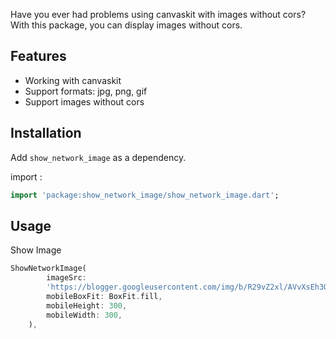 Have you ever had problems using canvaskit with images without cors?
With this package, you can display images without cors.

## Features

- Working with canvaskit
- Support formats: jpg, png, gif
- Support images without cors

## Installation

Add `show_network_image` as a dependency.

import :

```dart
import 'package:show_network_image/show_network_image.dart';
```

## Usage

Show Image

```dart
ShowNetworkImage(
        imageSrc:
        'https://blogger.googleusercontent.com/img/b/R29vZ2xl/AVvXsEh3QCRzKMKYOH5-VALcnTfMD_xclnCTXS5z1SBMTGkYkGJYKGnjb-9trbxaPN2pn4kInp9Bcn4Uti1Cs65Kv9bKtNnjLBNEsdz3Hivryd2aLuWzTx9Uy2Jmv_0MbhkKQjNT0fuGcSFXfXzg2S1Icl1aaNe73ReuFaOSbjcJubK2n7mWk3TvyLSVhW9l/s1600/mavi1.png',
        mobileBoxFit: BoxFit.fill,
        mobileHeight: 300,
        mobileWidth: 300,
    ),
```
